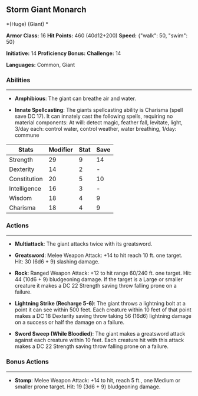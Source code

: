 ## Storm Giant Monarch
*(Huge) (Giant) *

**Armor Class:** 16
**Hit Points:** 460 (40d12+200)
**Speed:** {"walk": 50, "swim": 50}

**Initiative:** 14
**Proficiency Bonus:**
**Challenge:** 14

**Languages:** Common, Giant

### Abilities
 --- 
- **Amphibious**: The giant can breathe air and water.

- **Innate Spellcasting**: The giants spellcasting ability is Charisma (spell save DC 17). It can innately cast the following spells, requiring no material components: At will: detect magic, feather fall, levitate, light, 3/day each: control water, control weather, water breathing, 1/day: commune



| Stats | Modifier | Stat | Save
| ---- | ---- | ---- | ---- |
| Strength | 29 | 9 | 14 |
| Dexterity | 14 | 2 | - |
| Constitution | 20 | 5 | 10 |
| Intelligence | 16 | 3 | - |
| Wisdom | 18 | 4 | 9 |
| Charisma | 18 | 4 | 9 |

### Actions
 --- 
- **Multiattack**: The giant attacks twice with its greatsword.

- **Greatsword**: Melee Weapon Attack: +14 to hit  reach 10 ft.  one target. Hit: 30 (6d6 + 9) slashing damage.

- **Rock**: Ranged Weapon Attack: +12 to hit  range 60/240 ft.  one target. Hit: 44 (10d6 + 9) bludgeoning damage. If the target is a Large or smaller creature  it makes a DC 22 Strength saving throw  falling prone on a failure.

- **Lightning Strike (Recharge 5-6)**: The giant throws a lightning bolt at a point it can see within 500 feet. Each creature within 10 feet of that point makes a DC 18 Dexterity saving throw  taking 56 (16d6) lightning damage on a success or half the damage on a failure.

- **Sword Sweep (While Bloodied)**: The giant makes a greatsword attack against each creature within 10 feet. Each creature hit with this attack makes a DC 22 Strength saving throw  falling prone on a failure.

### Bonus Actions
 --- 
- **Stomp**: Melee Weapon Attack: +14 to hit, reach 5 ft., one Medium or smaller prone target. Hit: 19 (3d6 + 9) bludgeoning damage.

